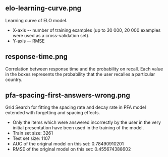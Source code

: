elo-learning-curve.png
----------------------
Learning curve of ELO model.

* X-axis -- number of training examples (up to 30 000, 20 000 examples were used as a cross-validation set).
* Y-axis -- RMSE

response-time.png
-----------------
Correlation between response time and the probability on recall. Each value in the boxes represents the probability that the user recalles a particular country.

pfa-spacing-first-answers-wrong.png
-----------------------------------
Grid Search for fitting the spacing rate and decay rate in PFA model extended with forgetting and spacing effects.

* Only the items which were answered incorrectly by the user in the very initial presentation have been used in the training of the model.
* Train set size: 3261
* Test set size: 1107
* AUC of the original model on this set: 0.78490910201
* RMSE of the original model on this set: 0.455674388602
